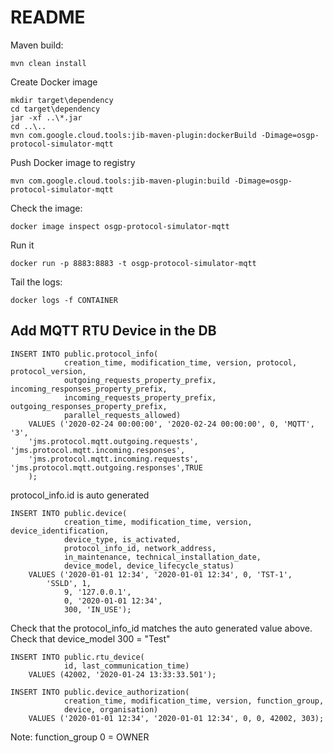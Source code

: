 # README #

Maven build:
```
mvn clean install
```

Create Docker image
```
mkdir target\dependency
cd target\dependency
jar -xf ..\*.jar
cd ..\..
mvn com.google.cloud.tools:jib-maven-plugin:dockerBuild -Dimage=osgp-protocol-simulator-mqtt
```

Push Docker image to registry
```
mvn com.google.cloud.tools:jib-maven-plugin:build -Dimage=osgp-protocol-simulator-mqtt
```

Check the image:
```
docker image inspect osgp-protocol-simulator-mqtt
```

Run it
```
docker run -p 8883:8883 -t osgp-protocol-simulator-mqtt
```

Tail the logs:
```
docker logs -f CONTAINER
```

## Add MQTT RTU Device in the DB

```
INSERT INTO public.protocol_info(
            creation_time, modification_time, version, protocol, protocol_version, 
            outgoing_requests_property_prefix, incoming_responses_property_prefix, 
            incoming_requests_property_prefix, outgoing_responses_property_prefix, 
            parallel_requests_allowed)
    VALUES ('2020-02-24 00:00:00', '2020-02-24 00:00:00', 0, 'MQTT', '3', 
    'jms.protocol.mqtt.outgoing.requests', 'jms.protocol.mqtt.incoming.responses',
    'jms.protocol.mqtt.incoming.requests', 'jms.protocol.mqtt.outgoing.responses',TRUE
    );
```
protocol_info.id is auto generated

```    
INSERT INTO public.device(
            creation_time, modification_time, version, device_identification, 
            device_type, is_activated,                 
            protocol_info_id, network_address,  
            in_maintenance, technical_installation_date, 
            device_model, device_lifecycle_status)
    VALUES ('2020-01-01 12:34', '2020-01-01 12:34', 0, 'TST-1', 
	    'SSLD', 1, 
            9, '127.0.0.1', 
            0, '2020-01-01 12:34', 
            300, 'IN_USE');
```

Check that the protocol_info_id matches the auto generated value above.
Check that device_model 300 = "Test"

```
INSERT INTO public.rtu_device(
            id, last_communication_time)
    VALUES (42002, '2020-01-24 13:33:33.501');

INSERT INTO public.device_authorization(
            creation_time, modification_time, version, function_group, 
            device, organisation)
    VALUES ('2020-01-01 12:34', '2020-01-01 12:34', 0, 0, 42002, 303);
```

Note: function_group 0 = OWNER 
